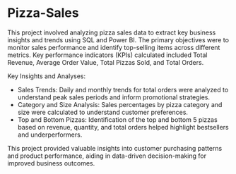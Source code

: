 # Pizza-Sales
This project involved analyzing pizza sales data to extract key business insights and trends using SQL and Power BI. The primary objectives were to monitor sales performance and identify top-selling items across different metrics. Key performance indicators (KPIs) calculated included Total Revenue, Average Order Value, Total Pizzas Sold, and Total Orders.

Key Insights and Analyses:

- Sales Trends: Daily and monthly trends for total orders were analyzed to understand peak sales periods and inform promotional strategies.
- Category and Size Analysis: Sales percentages by pizza category and size were calculated to understand customer preferences.
- Top and Bottom Pizzas: Identification of the top and bottom 5 pizzas based on revenue, quantity, and total orders helped highlight bestsellers and underperformers.
  
This project provided valuable insights into customer purchasing patterns and product performance, aiding in data-driven decision-making for improved business outcomes.

